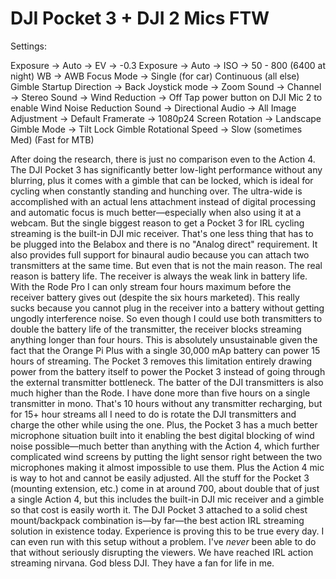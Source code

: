 # DJI Pocket 3 + DJI 2 Mics FTW

Settings:

Exposure -> Auto -> EV -> -0.3
Exposure -> Auto -> ISO -> 50 - 800 (6400 at night)
WB ->  AWB
Focus Mode -> Single (for car) Continuous (all else)
Gimble Startup Direction -> Back
Joystick mode -> Zoom
Sound -> Channel -> Stereo
Sound -> Wind Reduction -> Off
Tap power button on DJI Mic 2 to enable Wind Noise Reduction
Sound -> Directional Audio -> All
Image Adjustment -> Default
Framerate -> 1080p24
Screen Rotation -> Landscape
Gimble Mode -> Tilt Lock
Gimble Rotational Speed -> Slow (sometimes Med) (Fast for MTB)

After doing the research, there is just no comparison even to the Action 4. The DJI Pocket 3 has significantly better low-light performance without any blurring, plus it comes with a gimble that can be locked, which is ideal for cycling when constantly standing and hunching over. The ultra-wide is accomplished with an actual lens attachment instead of digital processing and automatic focus is much better—especially when also using it at a webcam. But the single biggest reason to get a Pocket 3 for IRL cycling streaming is the built-in DJI mic receiver. That's one less thing that has to be plugged into the Belabox and there is no "Analog direct" requirement. It also provides full support for binaural audio because you can attach two transmitters at the same time. But even that is not the main reason. The real reason is battery life. The receiver is always the weak link in battery life. With the Rode Pro I can only stream four hours maximum before the receiver battery gives out (despite the six hours marketed). This really sucks because you cannot plug in the receiver into a battery without getting ungodly interference noise. So even though I could use both transmitters to double the battery life of the transmitter, the receiver blocks streaming anything longer than four hours. This is absolutely unsustainable given the fact that the Orange Pi Plus with a single 30,000 mAp battery can power 15 hours of streaming. The Pocket 3 removes this limitation entirely drawing power from the battery itself to power the Pocket 3 instead of going through the external transmitter bottleneck. The batter of the DJI transmitters is also much higher than the Rode. I have done more than five hours on a single transmitter in mono. That's 10 hours without any transmitter recharging, but for 15+ hour streams all I need to do is rotate the DJI transmitters and charge the other while using the one. Plus, the Pocket 3 has a much better microphone situation built into it enabling the best digital blocking of wind noise possible—much better than anything with the Action 4, which further complicated wind screens by putting the light sensor right between the two microphones making it almost impossible to use them. Plus the Action 4 mic is way to hot and cannot be easily adjusted. All the stuff for the Pocket 3 (mounting extension, etc.) come in at around 700, about double that of just a single Action 4, but this includes the built-in DJI mic receiver and a gimble so that cost is easily worth it. The DJI Pocket 3 attached to a solid chest mount/backpack combination is—by far—the best action IRL streaming solution in existence today. Experience is proving this to be true every day. I can even run with this setup without a problem. I've *never* been able to do that without seriously disrupting the viewers. We have reached IRL action streaming nirvana. God bless DJI. They have a fan for life in me.
